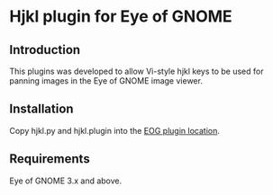 Hjkl plugin for Eye of GNOME
============================

Introduction
------------

This plugins was developed to allow Vi-style hjkl keys to be used for panning
images in the Eye of GNOME image viewer.


Installation
------------

Copy hjkl.py and hjkl.plugin into the [EOG plugin
location](https://wiki.gnome.org/EyeOfGnome/Plugins#Plugin_location).

Requirements
------------

Eye of GNOME 3.x and above.
